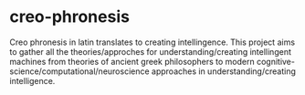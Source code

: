 # creo-phronesis
Creo phronesis in latin translates to creating intellingence. This project aims to gather all the theories/approches for understanding/creating intellingent machines from theories of ancient greek philosophers to modern cognitive-science/computational/neuroscience approaches in understanding/creating intelligence.
